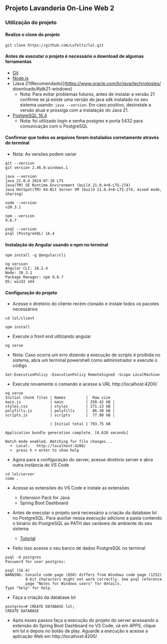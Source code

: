 ## Projeto Lavanderia On-Line Web 2

### Utilização do projeto

#### Realize o clone do projeto

```
git clone https://github.com/Lufeltz/lol.git
```
#### Antes de executar o projeto é necessário o download de algumas ferramentas

* [Git](https://www.git-scm.com/downloads)
* [Node.js](https://nodejs.org/en/download/package-manager)
* [Java 21(Recomendado)](https://www.oracle.com/br/java/technologies/
downloads/#jdk21-windows)
    * Nota: Para evitar problemas futuros, antes de instalar a versão 21 confirme se já existe uma versão do java sdk instalado no seu sistema usando: <code>java --version</code>. Em caso positivo, desinstale a versão atual e prossiga com a instalação do Java 21.
* [PostgreSQL 16.4](https://www.enterprisedb.com/downloads/postgres-postgresql-downloads)
    * Nota: foi utilizado login e senha postgres e porta 5432 para comunicação com o PostgreSQL

#### Confirmar que todos os arquivos foram instalados corretamente através do terminal
* Nota: As versões podem variar
```
git --version
git version 2.46.0.windows.1

java --version
java 21.0.4 2024-07-16 LTS
Java(TM) SE Runtime Environment (build 21.0.4+8-LTS-274)
Java HotSpot(TM) 64-Bit Server VM (build 21.0.4+8-LTS-274, mixed mode, sharing)

node --version
v20.3.1

npm --version
9.6.7

psql --version
psql (PostgreSQL) 16.4
```

#### Instalação do Angular usando o npm no terminal
```
npm install -g @angular/cli
```

```
ng version
Angular CLI: 18.2.4
Node: 20.3.1
Package Manager: npm 9.6.7
OS: win32 x64
```

#### Configuração do projeto

* Acesse o diretório do cliente recém clonado e instale todos os pacotes necessários
```
cd lol/client

npm install
```
* Execute o front end utilizando angular
```
ng serve
```
* Nota: Caso ocorra um erro dizendo a execução de scripts é proibida no sistema, abra um terminal powershell como administrador e execute o código
```
Set-ExecutionPolicy -ExecutionPolicy RemoteSigned -Scope LocalMachine
```
* Execute novamente o comando e acesse a URL http://localhost:4200/
```
ng serve
Initial chunk files | Names         |  Raw size   
main.js             | main          | 358.42 kB | 
styles.css          | styles        | 271.13 kB |
polyfills.js        | polyfills     |  86.30 kB |
scripts.js          | scripts       |  77.90 kB |

                    | Initial total | 793.75 kB

Application bundle generation complete. [6.628 seconds]

Watch mode enabled. Watching for file changes...
  ➜  Local:   http://localhost:4200/
  ➜  press h + enter to show help
```

* Agora para a configuração do server, acesse diretório server e abra outra instância do VS Code
```
cd lol/server
code .

```
* Acesse as extensões do VS Code e instale as extensões
    * Extension Pack for Java
    * Spring Boot Dashboard

* Antes de executar o projeto será necessário a criação da database lol no PostgreSQL. Para auxiliar nessa execução adicione a pasta contendo o binário do PostgreSQL ao PATH das variáveis de ambiente do seu sistema
    * [Tutorial](https://www.youtube.com/watch?v=awzSkaDoA38)

* Feito isso acesse o seu banco de dados PostgreSQL no terminal

```
psql -U postgres
Password for user postgres:

psql (16.4)
WARNING: Console code page (850) differs from Windows code page (1252)
         8-bit characters might not work correctly. See psql reference
         page "Notes for Windows users" for details.
Type "help" for help.
```

* Faça a criação da database lol
```
postgres=# CREATE DATABASE lol;
CREATE DATABASE
```

* Após esses passos faça a execução do projeto do server acessando a extensão do Spring Boot Dashboard no VS Code, vá em APPS, clique em lol e depois no botão de play. Aguarde a execução e acesse a aplicação Web em http://localhost:4200/